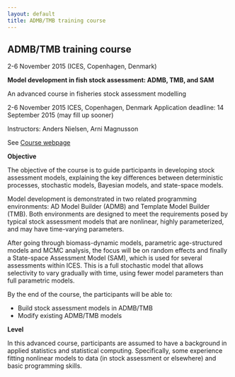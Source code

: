 ```yaml
---
layout: default
title: ADMB/TMB training course
---
```


<h2>ADMB/TMB training course</h2>

2-6 November 2015 (ICES, Copenhagen, Denmark)

<strong>Model development in fish stock assessment:
ADMB, TMB, and SAM</strong>

An advanced course in fisheries stock assessment modelling

2-6 November 2015
ICES, Copenhagen, Denmark
Application deadline: 14 September 2015 (may fill up sooner)

Instructors: Anders Nielsen, Arni Magnusson

See [Course webpage](http://ices.dk/news-and-events/Training/Pages/Model-Development-in-Fish-Stock-Assessment.aspx)

<strong>Objective</strong>

The objective of the course is to guide participants in developing stock assessment models, explaining the key differences between deterministic processes, stochastic models, Bayesian models, and state-space models.

Model development is demonstrated in two related programming environments: AD Model Builder (ADMB) and Template Model Builder (TMB). Both environments are designed to meet the requirements posed by typical stock assessment models that are nonlinear, highly parameterized, and may have time-varying parameters.

After going through biomass-dynamic models, parametric age-structured models and MCMC analysis, the focus will be on random effects and finally a State-space Assessment Model (SAM), which is used for several assessments within ICES. This is a full stochastic model that allows selectivity to vary gradually with time, using fewer model parameters than full parametric models.

By the end of the course, the participants will be able to:

* Build stock assessment models in ADMB/TMB
* Modify existing ADMB/TMB models

<strong>Level</strong>

In this advanced course, participants are assumed to have a background in applied statistics and statistical computing. Specifically, some experience fitting nonlinear models to data (in stock assessment or elsewhere) and basic programming skills.
